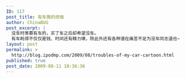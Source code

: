 ```yaml
---
ID: 117
post_title: 有车族的烦恼
author: ChinaBUG
post_excerpt: |
  没车时羡慕有车的，买了车之后却希望没车。
  有车耗得不仅仅是钱、时间还有精力噢，除此外还有各种潜在痛苦不足为没车同志道也~
layout: post
permalink: >
  http://blog.ipodmp.com/2009/08/troubles-of-my-car-cartoon.html
published: true
post_date: 2009-08-11 10:36:36
---
```

<p><img alt="" src="http://seaone.yfyf.net/up-file-images/3.jpg" /></p>
<p><img alt="" src="http://seaone.yfyf.net/up-file-images/1.jpg" /></p>
<p><img alt="" src="http://seaone.yfyf.net/up-file-images/2.jpg" /></p>
<p><img alt="" src="http://seaone.yfyf.net/up-file-images/4.jpg" /></p>
<p><img alt="" src="http://seaone.yfyf.net/up-file-images/5.jpg" /></p>
<p><!--nextpage--></p>
<p><img alt="" src="http://seaone.yfyf.net/up-file-images/6.jpg" /></p>
<p><img alt="" src="http://seaone.yfyf.net/up-file-images/7.jpg" /></p>
<p><img alt="" src="http://seaone.yfyf.net/up-file-images/8.jpg" /></p>
<p><img alt="" src="http://seaone.yfyf.net/up-file-images/9.jpg" /></p>
<p><img alt="" src="http://seaone.yfyf.net/up-file-images/10.jpg" /></p>
